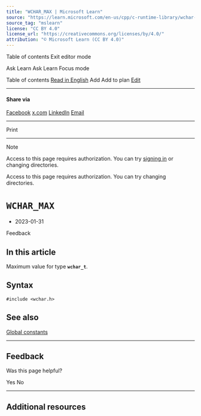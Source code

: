 ```yaml
---
title: "WCHAR_MAX | Microsoft Learn"
source: "https://learn.microsoft.com/en-us/cpp/c-runtime-library/wchar-max?view=msvc-170"
source_tag: "mslearn"
license: "CC BY 4.0"
license_url: "https://creativecommons.org/licenses/by/4.0/"
attribution: "© Microsoft Learn (CC BY 4.0)"
---
```

Table of contents Exit editor mode

Ask Learn Ask Learn Focus mode

Table of contents [Read in English](#) Add Add to plan [Edit](https://github.com/MicrosoftDocs/cpp-docs/blob/main/docs/c-runtime-library/wchar-max.md)

* * *

#### Share via

[Facebook](#) [x.com](#) [LinkedIn](#) [Email](#)

* * *

Print

* * *

Note

Access to this page requires authorization. You can try [signing in](#) or changing directories.

Access to this page requires authorization. You can try changing directories.

# `WCHAR_MAX`

*   2023-01-31

Feedback

## In this article

Maximum value for type **`wchar_t`**.

## Syntax

```
#include <wchar.h>
```

## See also

[Global constants](global-constants?view=msvc-170)

* * *

## Feedback

Was this page helpful?

Yes No

* * *

## Additional resources